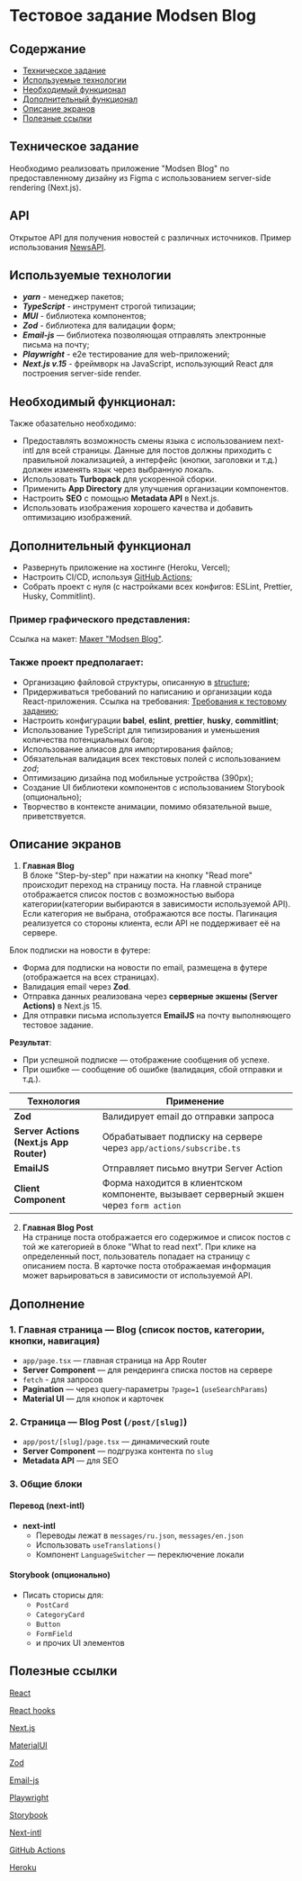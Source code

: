 # Тестовое задание Modsen Blog

## Содержание

- [Техническое задание](#Техническое-задание)
- [Используемые технологии](#Используемые-технологии)
- [Необходимый функционал](#Необходимый-функционал)
- [Дополнительный функционал](#Дополнительный-функционал)
- [Описание экранов](#Описание-экранов)
- [Полезные ссылки](#Полезные-ссылки)

## Техническое задание

Необходимо реализовать приложение "Modsen Blog" по предоставленному дизайну из Figma с использованием server-side rendering (Next.js).

## API

Открытое API для получения новостей с различных источников. Пример использования [NewsAPI](https://newsapi.org/).

## Используемые технологии

- **_yarn_** - менеджер пакетов;
- **_TypeScript_** - инструмент строгой типизации;
- **_MUI_** - библиотека компонентов;
- **_Zod_** - библиотека для валидации форм;
- **_Email-js_** — библиотека позволяющая отправлять электронные письма на почту;
- **_Playwright_** - e2e тестирование для web-приложений;
- **_Next.js v.15_** - фреймворк на JavaScript, использующий React для построения server-side render.

## Необходимый функционал:

Также обазательно необходимо:
- Предоставлять возможность смены языка с использованием next-intl для всей страницы. Данные для постов должны приходить с правильной локализацией, а интерфейс (кнопки, заголовки и т.д.) должен изменять язык через выбранную локаль.
- Использовать **Turbopack** для ускоренной сборки.
- Применить **App Directory** для улучшения организации компонентов.
- Настроить **SEO** с помощью **Metadata API** в Next.js.
- Использовать изображения хорошего качества и добавить оптимизацию изображений.

## Дополнительный функционал

- Развернуть приложение на хостинге (Heroku, Vercel);
- Настроить CI/CD, используя [GitHub Actions](https://github.com/features/actions);
- Собрать проект с нуля (с настройками всех конфигов: ESLint, Prettier, Husky, Commitlint).

### Пример графического представления:

Ссылка на макет: [Макет "Modsen Blog"](https://www.figma.com/design/0vHn13SKo8RUW39BwmZCL1/Modsen-Client-Blog?node-id=0-1&node-type=canvas&t=lwe8UN4gyJepScFs-0).

### Также проект предполагает:

- Организацию файловой структуры, описанную в [structure](https://github.com/mkrivel/structure);
- Придерживаться требований по написанию и организации кода React-приложения. Ссылка на требования: [Требования к тестовому заданию](https://github.com/annaprystavka/requirements);
- Настроить конфигурации **babel**, **eslint**, **prettier**, **husky**, **commitlint**;
- Использование TypeScript для типизирования и уменьшения количества потенциальных багов;
- Использование алиасов для импортирования файлов;
- Обязательная валидация всех текстовых полей с использованием _zod_;
- Оптимизацию дизайна под мобильные устройства (390px);
- Создание UI библиотеки компонентов с использованием Storybook (опционально);
- Творчество в контексте анимации, помимо обязательной выше, приветствуется.

## Описание экранов

1. **Главная Blog**  
   В блоке "Step-by-step" при нажатии на кнопку "Read more" происходит переход на страницу поста. На главной странице отображается список постов с возможностью выбора категории(категории выбираются в зависимости используемой API). Если категория не выбрана, отображаются все посты. Пагинация реализуется со стороны клиента, если API не поддерживает её на сервере.

Блок подписки на новости в футере:
- Форма для подписки на новости по email, размещена в футере (отображается на всех страницах).
- Валидация email через **Zod**.
- Отправка данных реализована через **серверные экшены (Server Actions)** в Next.js 15.
- Для отправки письма используется **EmailJS** на почту выполняющего тестовое задание.

**Результат**:
- При успешной подписке — отображение сообщения об успехе.
- При ошибке — сообщение об ошибке (валидация, сбой отправки и т.д.).

| Технология                         | Применение                                                                                  |
|------------------------------------|---------------------------------------------------------------------------------------------|
| **Zod**                            | Валидирует email до отправки запроса                      |
| **Server Actions (Next.js App Router)** | Обрабатывает подписку на сервере через `app/actions/subscribe.ts`                         |
| **EmailJS**                        | Отправляет письмо внутри Server Action     |
| **Client Component**               | Форма находится в клиентском компоненте, вызывает серверный экшен через `form action`      |


2. **Главная Blog Post**  
   На странице поста отображается его содержимое и список постов с той же категорией в блоке "What to read next". При клике на определенный пост, пользователь попадает на страницу с описанием поста. В карточке поста отображаемая информация может варьироваться в зависимости от используемой API.

## Дополнение

### 1. Главная страница — **Blog (список постов, категории, кнопки, навигация)**

- `app/page.tsx` — главная страница на App Router
- **Server Component** — для рендеринга списка постов на сервере
- `fetch` - для запросов
- **Pagination** — через query-параметры `?page=1` (`useSearchParams`)
- **Material UI** — для кнопок и карточек

### 2. Страница — **Blog Post (`/post/[slug]`)**

- `app/post/[slug]/page.tsx` — динамический route
- **Server Component** — подгрузка контента по `slug`
- **Metadata API** — для SEO

### 3. Общие блоки

#### Перевод (next-intl)
- **next-intl**  
  - Переводы лежат в `messages/ru.json`, `messages/en.json`  
  - Использовать `useTranslations()`  
  - Компонент `LanguageSwitcher` — переключение локали


####  Storybook (опционально)
- Писать сторисы для:
  - `PostCard`
  - `CategoryCard`
  - `Button`
  - `FormField`
  - и прочих UI элементов



## Полезные ссылки

[React](https://react.dev/reference/react)

[React hooks](https://react.dev/reference/react/hooks)

[Next.js](https://nextjs.org/docs)

[MaterialUI](https://mui.com/)

[Zod](https://zod.dev/)

[Email-js](https://www.emailjs.com/docs/examples/reactjs/)

[Playwright](https://playwright.dev/)

[Storybook](https://dev.to/iamrishupatel/how-to-create-a-react-component-library-using-storybook-typescript-scss-and-rollup-4pin)

[Next-intl](https://next-intl-docs.vercel.app/)

[GitHub Actions](https://github.com/features/actions)

[Heroku](https://devcenter.heroku.com/articles/heroku-cli)



